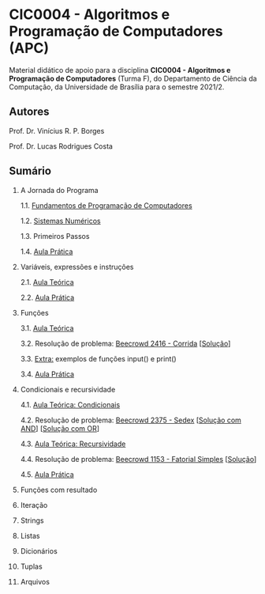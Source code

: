 # CIC0004 - Algoritmos e Programação de Computadores (APC)

Material didático de apoio para a disciplina **CIC0004 - Algoritmos e Programação de Computadores** (Turma F), do Departamento de Ciência da Computação, da Universidade de Brasília para o semestre 2021/2.

## Autores

Prof. Dr. Vinícius R. P. Borges

Prof. Dr. Lucas Rodrigues Costa

## Sumário

1. A Jornada do Programa

   1.1. [Fundamentos de Programação de Computadores](paginas/0_fundamentos_programacao.md)
   
   1.2. [Sistemas Numéricos](paginas/cic0004_01_sistemasnumericos.pdf)
   
   1.3. Primeiros Passos
   
   1.4. [Aula Prática](exercicios/Cap1/)
      
2. Variáveis, expressões e instruções

   2.1. [Aula Teórica](paginas/cap_02_variaveis_expressoes.ipynb)

   2.2. [Aula Prática](exercicios/Cap2/)

3. Funções

   3.1. [Aula Teórica](paginas/cap_03_funcoes.ipynb)
   
   3.2. Resolução de problema: [Beecrowd 2416 - Corrida](https://www.beecrowd.com.br/judge/en/problems/view/2416) [[Solução](exercicios/Cap3/beecrowd_2416.py)]

   3.3. [Extra:](paginas/extra_03_input_print.ipynb) exemplos de funções input() e print()

   3.4. [Aula Prática](exercicios/Cap3/)
   
4. Condicionais e recursividade

   4.1. [Aula Teórica: Condicionais](paginas/cap_04_condicionais.ipynb)
   
   4.2. Resolução de problema: [Beecrowd 2375 - Sedex](https://www.beecrowd.com.br/judge/pt/problems/view/2375) [[Solução com AND](exercicios/Cap5/beecrowd_2375_and.py)] [[Solução com OR](exercicios/Cap5/beecrowd_2375_or.py)]

   4.3. [Aula Teórica: Recursividade](paginas/cap_04_recursividade.ipynb)

   4.4. Resolução de problema: [Beecrowd 1153 - Fatorial Simples](https://www.beecrowd.com.br/judge/pt/problems/view/1153) [[Solução](exercicios/Cap5/beecrowd_1153.py)]

   4.5. [Aula Prática](exercicios/Cap5/)
   
5. Funções com resultado
6. Iteração
7. Strings
8. Listas
9. Dicionários
10. Tuplas
11. Arquivos
